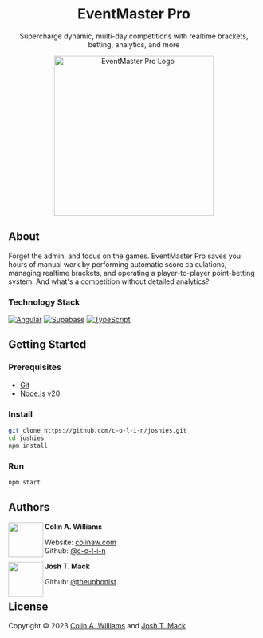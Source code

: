 <h1 align="center">EventMaster Pro</h1>

<p align="center">Supercharge dynamic, multi-day competitions with realtime brackets, betting, analytics, and more</p>

[//]: # '<div align="center">'
[//]: # '  <a href="https://github.com/c-o-l-i-n/joshies/actions/workflows/build-and-deploy.yml">'
[//]: # '    <img alt="Github Build and Deployment Status" src="https://img.shields.io/github/actions/workflow/status/c-o-l-i-n/joshies/build-and-deploy.yml?branch=main&logo=github&logoWidth=12">'
[//]: # '  </a>'
[//]: # '  <a href="https://joshies.app">'
[//]: # '    <img alt="Website Monitoring Status" src="https://img.shields.io/website?url=https%3A%2F%2Fjoshies.app">'
[//]: # '  </a>'
[//]: # '</div>'
[//]: # '<br />'
[//]: # '<br />'

<p align="center">
  <img alt="EventMaster Pro Logo" height="320" src="https://colinaw.com/assets/images/logos/emp.svg" />
</p>

## About

Forget the admin, and focus on the games. EventMaster Pro saves you hours of manual work by performing automatic score calculations, managing realtime brackets, and operating a player-to-player point-betting system. And what's a competition without detailed analytics?

### Technology Stack

[![Angular](https://img.shields.io/badge/angular-%23DD0031.svg?style=for-the-badge&logo=angular&logoColor=white)](https://angular.dev/)
[![Supabase](https://img.shields.io/badge/Supabase-3ECF8E?style=for-the-badge&logo=supabase&logoColor=white)](https://supabase.com/)
[![TypeScript](https://img.shields.io/badge/TypeScript-%23007ACC.svg?style=for-the-badge&logo=typescript&logoColor=white)](https://www.typescriptlang.org/)

## Getting Started

### Prerequisites

- [Git](https://git-scm.com/)
- [Node.js](https://nodejs.org/) v20

### Install

```sh
git clone https://github.com/c-o-l-i-n/joshies.git
cd joshies
npm install
```

### Run

```sh
npm start
```

## Authors

<a href="https://github.com/c-o-l-i-n">
  <img src="https://images.weserv.nl/?url=avatars.githubusercontent.com/u/40863449?v=4&w=140&fit=cover&mask=circle&maxage=7d" style="width: 70px" align="left" alt=""/>
</a>

**Colin A. Williams**

Website: [colinaw.com](https://colinaw.com)
<br>
Github: [@c-o-l-i-n](https://github.com/c-o-l-i-n)

<a href="https://github.com/theuphonist">
  <img src="https://images.weserv.nl/?url=avatars.githubusercontent.com/u/120233007?v=4&w=140&fit=cover&mask=circle&maxage=7d" style="width: 70px" align="left" alt=""/>
</a>

**Josh T. Mack**

Github: [@theuphonist](https://github.com/theuphonist)

## License

Copyright © 2023 [Colin A. Williams](https://github.com/c-o-l-i-n) and [Josh T. Mack](https://github.com/theuphonist).
